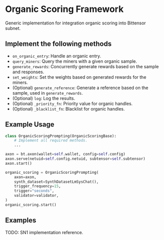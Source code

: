 # Organic Scoring Framework

Generic implementation for integration organic scoring into Bittensor subnet.

## Implement the following methods
- `on_organic_entry`: Handle an organic entry.
- `query_miners`: Query the miners with a given organic sample.
- `generate_rewards`: Concurrently generate rewards based on the sample and responses.
- `set_weights`: Set the weights based on generated rewards for the miners.
- (Optional) `generate_reference`: Generate a reference based on the sample, used in `generate_rewards`.
- (Optional) `log`: Log the results.
- (Optional) `_priority_fn`: Priority value for organic handles.
- (Optional) `_blacklist_fn`: Blacklist for organic handles.


## Example Usage

```python
class OrganicScoringPrompting(OrganicScoringBase):
    # Implement all required methods.
    ...

axon = bt.axon(wallet=self.wallet, config=self.config)
axon.serve(netuid=self.config.netuid, subtensor=self.subtensor)
axon.start()

organic_scoring = OrganicScoringPrompting(
    axon=axon,
    synth_dataset=SynthDatasetLmSysChat(),
    trigger_frequency=15,
    trigger="seconds",
    validator=validator,
)
organic_scoring.start()
```


## Examples

TODO: SN1 implementation reference.
